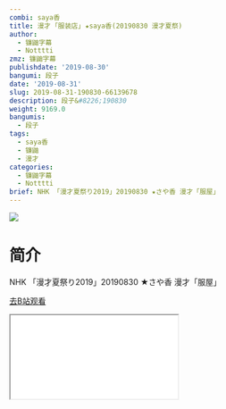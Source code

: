 ```yaml
---
combi: saya香
title: 漫才 ｢服装店｣ ★saya香(20190830 漫才夏祭)
author:
  - 镰鼬字幕
  - Notttti
zmz: 镰鼬字幕
publishdate: '2019-08-30'
bangumi: 段子
date: '2019-08-31'
slug: 2019-08-31-190830-66139678
description: 段子&#8226;190830
weight: 9169.0
bangumis:
  - 段子
tags:
  - saya香
  - 镰鼬
  - 漫才
categories:
  - 镰鼬字幕
  - Notttti
brief: NHK 「漫才夏祭り2019」20190830 ★さや香 漫才「服屋」
---
```

![](https://raw.githubusercontent.com/tcgriffith/owaraisite/master/static/tmpimg/37a27e7c81add66c1e8cf99b8eb4f33dcf9abc3a.jpg.480.jpg)
# 简介  
NHK
「漫才夏祭り2019」20190830
★さや香 漫才「服屋」  

[去B站观看](https://www.bilibili.com/video/av66139678/)
<div class ="resp-container"><iframe class="testiframe" src="//player.bilibili.com/player.html?aid=66139678"", scrolling="no", allowfullscreen="true" > </iframe></div> 
